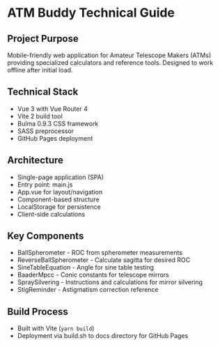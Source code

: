 # ATM Buddy Technical Guide

## Project Purpose
Mobile-friendly web application for Amateur Telescope Makers (ATMs) providing specialized calculators and reference tools. Designed to work offline after initial load.

## Technical Stack
- Vue 3 with Vue Router 4
- Vite 2 build tool
- Bulma 0.9.3 CSS framework
- SASS preprocessor
- GitHub Pages deployment

## Architecture
- Single-page application (SPA)
- Entry point: main.js
- App.vue for layout/navigation
- Component-based structure
- LocalStorage for persistence
- Client-side calculations

## Key Components
- BallSpherometer - ROC from spherometer measurements
- ReverseBallSpherometer - Calculate sagitta for desired ROC
- SineTableEquation - Angle for sine table testing
- BaaderMpcc - Conic constants for telescope mirrors
- SpraySilvering - Instructions and calculations for mirror silvering
- StigReminder - Astigmatism correction reference

## Build Process
- Built with Vite (`yarn build`)
- Deployment via build.sh to docs directory for GitHub Pages